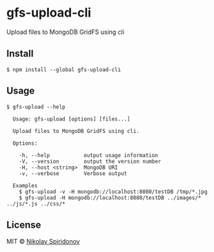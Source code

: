 # gfs-upload-cli
Upload files to MongoDB GridFS using cli

## Install

```
$ npm install --global gfs-upload-cli
```

## Usage

```
$ gfs-upload --help

  Usage: gfs-upload [options] [files...]

  Upload files to MongoDB GridFS using cli.

  Options:

    -h, --help           output usage information
    -V, --version        output the version number
    -H, --host <string>  MongoDB URI
    -v, --verbose        Verbose output

  Examples
    $ gfs-upload -v -H mongodb://localhost:8080/testDB /tmp/*.jpg
    $ gfs-upload -H mongodb://localhost:8080/testDB ../images/* ../js/*.js ../css/*
```

## License

MIT © [Nikolay Spiridonov](https://github.com/sohje)